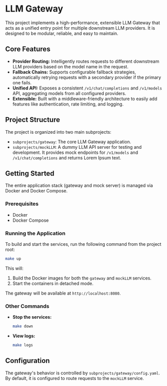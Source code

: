 # LLM Gateway

This project implements a high-performance, extensible LLM Gateway that acts as a unified entry point for multiple downstream LLM providers. It is designed to be modular, reliable, and easy to maintain.

## Core Features

- **Provider Routing:** Intelligently routes requests to different downstream LLM providers based on the model name in the request.
- **Fallback Chains:** Supports configurable fallback strategies, automatically retrying requests with a secondary provider if the primary one fails.
- **Unified API:** Exposes a consistent `/v1/chat/completions` and `/v1/models` API, aggregating models from all configured providers.
- **Extensible:** Built with a middleware-friendly architecture to easily add features like authentication, rate limiting, and logging.

## Project Structure

The project is organized into two main subprojects:

-   `subprojects/gateway`: The core LLM Gateway application.
-   `subprojects/mockLLM`: A dummy LLM API server for testing and development. It provides mock endpoints for `/v1/models` and `/v1/chat/completions` and returns Lorem Ipsum text.

## Getting Started

The entire application stack (gateway and mock server) is managed via Docker and Docker Compose.

### Prerequisites

-   Docker
-   Docker Compose

### Running the Application

To build and start the services, run the following command from the project root:

```bash
make up
```

This will:
1.  Build the Docker images for both the `gateway` and `mockLLM` services.
2.  Start the containers in detached mode.

The gateway will be available at `http://localhost:8080`.

### Other Commands

-   **Stop the services:**
    ```bash
    make down
    ```

-   **View logs:**
    ```bash
    make logs
    ```

## Configuration

The gateway's behavior is controlled by `subprojects/gateway/config.yaml`. By default, it is configured to route requests to the `mockLLM` service.
